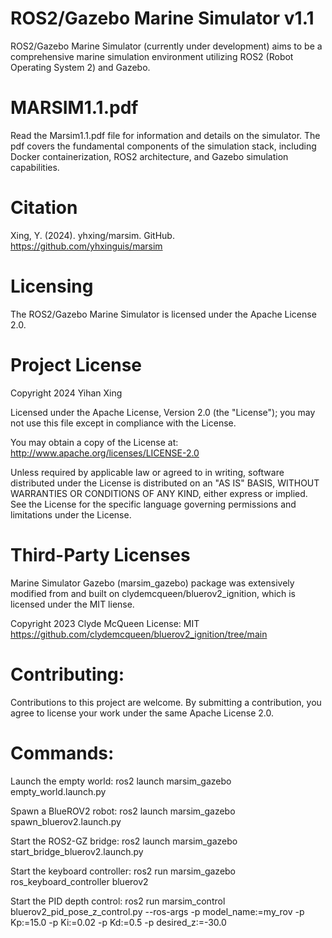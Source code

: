 # ROS2/Gazebo Marine Simulator v1.1

ROS2/Gazebo Marine Simulator (currently under development) aims to be a comprehensive marine simulation environment utilizing ROS2 (Robot Operating System 2) and Gazebo. 


# MARSIM1.1.pdf

Read the Marsim1.1.pdf file for information and details on the simulator. The pdf covers the fundamental components of the simulation stack, including Docker containerization, ROS2 architecture, and Gazebo simulation capabilities.



# Citation
Xing, Y. (2024). yhxing/marsim. GitHub. https://github.com/yhxinguis/marsim 


# Licensing

The ROS2/Gazebo Marine Simulator is licensed under the Apache License 2.0.


# Project License

Copyright 2024 Yihan Xing

Licensed under the Apache License, Version 2.0 (the "License");
you may not use this file except in compliance with the License.

You may obtain a copy of the License at:
http://www.apache.org/licenses/LICENSE-2.0

Unless required by applicable law or agreed to in writing, software
distributed under the License is distributed on an "AS IS" BASIS,
WITHOUT WARRANTIES OR CONDITIONS OF ANY KIND, either express or implied.
See the License for the specific language governing permissions and
limitations under the License.


# Third-Party Licenses

Marine Simulator Gazebo (marsim_gazebo) package was extensively modified from and built on clydemcqueen/bluerov2_ignition, which is licensed under the MIT liense.

Copyright 2023 Clyde McQueen
License: MIT
https://github.com/clydemcqueen/bluerov2_ignition/tree/main


# Contributing:

Contributions to this project are welcome. By submitting a contribution, you agree to license your work under the same Apache License 2.0.


# Commands:

Launch the empty world:
ros2 launch marsim_gazebo empty_world.launch.py

Spawn a BlueROV2 robot:
ros2 launch marsim_gazebo spawn_bluerov2.launch.py

Start the ROS2-GZ bridge:
ros2 launch marsim_gazebo start_bridge_bluerov2.launch.py

Start the keyboard controller:
ros2 run marsim_gazebo ros_keyboard_controller bluerov2

Start the PID depth control:
ros2 run marsim_control bluerov2_pid_pose_z_control.py --ros-args -p model_name:=my_rov -p Kp:=15.0 -p Ki:=0.02 -p Kd:=0.5 -p desired_z:=-30.0


